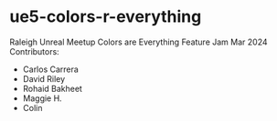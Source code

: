 # ue5-colors-r-everything
Raleigh Unreal Meetup
Colors are Everything Feature Jam Mar 2024
Contributors:
* Carlos Carrera
* David Riley
* Rohaid Bakheet
* Maggie H.
* Colin
